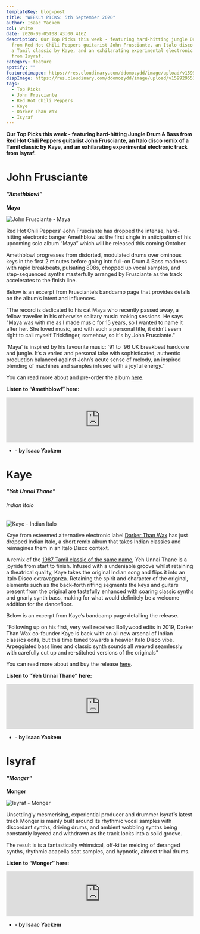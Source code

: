 ```yaml
---
templateKey: blog-post
title: "WEEKLY PICKS: 5th September 2020"
author: Isaac Yackem
col: white
date: 2020-09-05T08:43:00.416Z
description: Our Top Picks this week - featuring hard-hitting jungle Drum & Bass
  from Red Hot Chili Peppers guitarist John Frusciante, an Italo disco remix of
  a Tamil classic by Kaye, and an exhilarating experimental electronic track
  from Isyraf.
category: feature
spotify: ""
featuredimageo: https://res.cloudinary.com/ddomozydd/image/upload/v1599295533/Sept5PICKSbanner_mvbqrc.jpg
dispImage: https://res.cloudinary.com/ddomozydd/image/upload/v1599295534/SEPT5CARD_cbmkxc.jpg
tags:
  - Top Picks
  - John Frusciante
  - Red Hot Chili Peppers
  - Kaye
  - Darker Than Wax
  - Isyraf
---
```

**Our Top Picks this week - featuring hard-hitting Jungle Drum & Bass from Red Hot Chili Peppers guitarist John Frusciante, an Italo disco remix of a Tamil classic by Kaye, and an exhilarating experimental electronic track from Isyraf.**

# John Frusciante

#### ***“Amethblowl”***

**Maya**

![John Frusciante - Maya](https://res.cloudinary.com/ddomozydd/image/upload/v1599295664/FruscianteMaya600_pug86x.jpg "John Frusciante - Maya")

Red Hot Chili Peppers’ John Frusciante has dropped the intense, hard-hitting electronic banger Amethblowl as the first single in anticipation of his upcoming solo album “Maya” which will be released this coming October.

Amethblowl progresses from distorted, modulated drums over ominous keys in the first 2 minutes before going into full-on Drum & Bass madness with rapid breakbeats, pulsating 808s, chopped up vocal samples, and step-sequenced synths masterfully arranged by Frusciante as the track accelerates to the finish line.

Below is an excerpt from Frusciante’s bandcamp page that provides details on the album’s intent and influences.

“The record is dedicated to his cat Maya who recently passed away, a fellow traveller in his otherwise solitary music making sessions. He says "Maya was with me as I made music for 15 years, so I wanted to name it after her. She loved music, and with such a personal title, it didn't seem right to call myself Trickfinger, somehow, so it's by John Frusciante."

'Maya' is inspired by his favourite music: '91 to '96 UK breakbeat hardcore and jungle. It’s a varied and personal take with sophisticated, authentic production balanced against John’s acute sense of melody, an inspired blending of machines and samples infused with a joyful energy.”

You can read more about and pre-order the album [here](https://johnfrusciante.bandcamp.com/album/maya).

**Listen to “Amethblowl” here:**

<iframe style="border: 0; width: 100%; height: 120px;" src="https://bandcamp.com/EmbeddedPlayer/album=2749208417/size=large/bgcol=ffffff/linkcol=0687f5/tracklist=false/artwork=small/track=496108523/transparent=true/" seamless><a href="http://johnfrusciante.bandcamp.com/album/maya">Maya by John Frusciante</a></iframe>

* **\- by Isaac Yackem**

# Kaye

#### ***"Yeh Unnai Thane"***

###### Indian Italo

![Kaye - Indian Italo](https://res.cloudinary.com/ddomozydd/image/upload/v1599295860/KayeIndian600_iksxod.jpg "Kaye - Indian Italo")

Kaye from esteemed alternative electronic label [Darker Than Wax](https://www.darkerthanwax.com/) has just dropped Indian Italo, a short remix album that takes Indian classics and reimagines them in an Italo Disco context. 

A remix of the [1987 Tamil classic of the same name](https://youtu.be/pB9WwDXxh0o), Yeh Unnai Thane is a joyride from start to finish. Infused with a undeniable groove whilst retaining a theatrical quality, Kaye takes the original Indian song and flips it into an Italo Disco extravaganza. Retaining the spirit and character of the original, elements such as the back-forth riffing segments the keys and guitars present from the original are tastefully enhanced with soaring classic synths and gnarly synth bass, making for what would definitely be a welcome addition for the dancefloor.

Below is an excerpt from Kaye’s bandcamp page detailing the release.

“Following up on his first, very well received Bollywood edits in 2019, Darker Than Wax co-founder Kaye is back with an all new arsenal of Indian classics edits, but this time tuned towards a heavier Italo Disco vibe. Arpeggiated bass lines and classic synth sounds all weaved seamlessly with carefully cut up and re-stitched versions of the originals”

You can read more about and buy the release [here](https://kaye.bandcamp.com/album/india-italo-bandcamp-day-exclusive).

**Listen to “Yeh Unnai Thane” here:**

<iframe style="border: 0; width: 100%; height: 120px;" src="https://bandcamp.com/EmbeddedPlayer/album=3370813333/size=large/bgcol=ffffff/linkcol=0687f5/tracklist=false/artwork=small/track=496201685/transparent=true/" seamless><a href="http://kaye.bandcamp.com/album/india-italo-bandcamp-day-exclusive">India Italo (Bandcamp Day Exclusive) by KAYE</a></iframe>

* **\- by Isaac Yackem**

# Isyraf

#### ***“Monger”***

**Monger**

![Isyraf - Monger](https://res.cloudinary.com/ddomozydd/image/upload/v1599296201/IsyrafMonger600_qnppvq.jpg "Isyraf - Monger")

Unsettlingly mesmerising, experiential producer and drummer Isyraf’s latest track Monger is mainly built around its rhythmic vocal samples with discordant synths, driving drums, and ambient wobbling synths being constantly layered and withdrawn as the track locks into a solid groove.

The result is is a fantastically whimsical, off-kilter melding of deranged synths, rhythmic acapella scat samples, and hypnotic, almost tribal drums.

**Listen to “Monger” here:**

<iframe style="border: 0; width: 100%; height: 120px;" src="https://bandcamp.com/EmbeddedPlayer/track=2133875651/size=large/bgcol=ffffff/linkcol=0687f5/tracklist=false/artwork=small/transparent=true/" seamless><a href="http://isyraf.bandcamp.com/track/monger">Monger by Isyraf</a></iframe>

* **\- by Isaac Yackem**